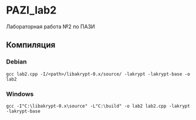 # PAZI_lab2
Лабораторная работа №2 по ПАЗИ


## Компиляция

### Debian

`gcc lab2.cpp -I/<path>/libakrypt-0.x/source/ -lakrypt -lakrypt-base -o lab2`

### Windows

`gcc -I"C:\libakrypt-0.x\source" -L"C:\build" -o lab2 lab2.cpp -lakrypt -lakrypt-base`
